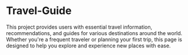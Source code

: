 # Travel-Guide
This project provides users with essential travel information, recommendations, and guides for various destinations around the world. Whether you're a frequent traveler or planning your first trip, this page is designed to help you explore and experience new places with ease.
